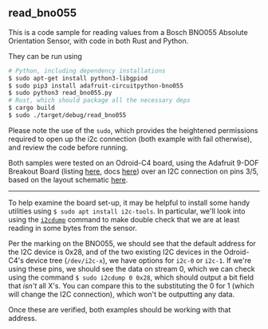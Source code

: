 ## read_bno055

This is a code sample for reading values from a Bosch BNO055 Absolute Orientation Sensor, with code in both Rust and Python.

They can be run using
```bash
# Python, including dependency installations
$ sudo apt-get install python3-libgpiod
$ sudo pip3 install adafruit-circuitpython-bno055
$ sudo python3 read_bno055.py
# Rust, which should package all the necessary deps
$ cargo build 
$ sudo ./target/debug/read_bno055 
```


Please note the use of the `sudo`, which provides the heightened permissions required to open up the i2c connection (both example with fail otherwise), and review the code before running. 

Both samples were tested on an Odroid-C4 board, using the Adafruit 9-DOF Breakout Board (listing [here](https://www.adafruit.com/product/4646), docs [here](https://buildmedia.readthedocs.org/media/pdf/adafruit-circuitpython-bno055/latest/adafruit-circuitpython-bno055.pdf)) over an I2C connection on pins 3/5, based on the layout schematic [here](https://wiki.odroid.com/odroid-c4/application_note/gpio/pwm). 

---

To help examine the board set-up, it may be helpful to install some handy utilities using `$ sudo apt install i2c-tools`. In particular, we'll look into using the [`i2cdump`](https://manpages.debian.org/buster/i2c-tools/i2cdump.8.en.html) command to make double check that we are at least reading in some bytes from the sensor. 

Per the marking on the BNO055, we should see that the default address for the I2C device is 0x28, and of the two existing I2C devices in the Odroid-C4's device tree (`/dev/i2c-x`), we have options for `i2c-0` or `i2c-1`. If we're using these pins, we should see the data on stream 0, which we can check using the command `$ sudo i2cdump 0 0x28`, which should output a bit field that *isn't* all X's. You can compare this to the substituting the 0 for 1 (which will change the I2C connection), which won't be outputting any data. 

Once these are verified, both examples should be working with that address. 